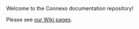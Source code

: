 Welcome to the Connexo documentation repository!

Please see [our Wiki pages](https://github.com/connexo/docs/wiki).

